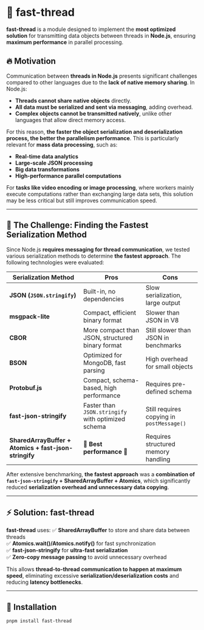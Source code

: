 # 🚀 fast-thread

**fast-thread** is a module designed to implement the **most optimized solution** for transmitting data objects between threads in **Node.js**, ensuring **maximum performance** in parallel processing.

## 🔥 Motivation

Communication between **threads in Node.js** presents significant challenges compared to other languages due to the **lack of native memory sharing**. In Node.js:
- **Threads cannot share native objects** directly.
- **All data must be serialized and sent via messaging**, adding overhead.
- **Complex objects cannot be transmitted natively**, unlike other languages that allow direct memory access.

For this reason, **the faster the object serialization and deserialization process, the better the parallelism performance**. This is particularly relevant for **mass data processing**, such as:
- **Real-time data analytics**
- **Large-scale JSON processing**
- **Big data transformations**
- **High-performance parallel computations**

For **tasks like video encoding or image processing**, where workers mainly execute computations rather than exchanging large data sets, this solution may be less critical but still improves communication speed.

---

## 🚀 **The Challenge: Finding the Fastest Serialization Method**

Since Node.js **requires messaging for thread communication**, we tested various serialization methods to determine **the fastest approach**. The following technologies were evaluated:

| Serialization Method | Pros | Cons |
|----------------------|------|------|
| **JSON (`JSON.stringify`)** | Built-in, no dependencies | Slow serialization, large output |
| **msgpack-lite** | Compact, efficient binary format | Slower than JSON in V8 |
| **CBOR** | More compact than JSON, structured binary format | Still slower than JSON in benchmarks |
| **BSON** | Optimized for MongoDB, fast parsing | High overhead for small objects |
| **Protobuf.js** | Compact, schema-based, high performance | Requires pre-defined schema |
| **fast-json-stringify** | Faster than `JSON.stringify` with optimized schema | Still requires copying in `postMessage()` |
| **SharedArrayBuffer + Atomics + fast-json-stringify** | 🚀 **Best performance** 🚀 | Requires structured memory handling |

After extensive benchmarking, **the fastest approach** was a **combination of `fast-json-stringify` + SharedArrayBuffer + Atomics**, which significantly reduced **serialization overhead and unnecessary data copying**.

---

## ⚡ **Solution: fast-thread**
**fast-thread** uses:
✅ **SharedArrayBuffer** to store and share data between threads  
✅ **Atomics.wait()/Atomics.notify()** for fast synchronization  
✅ **fast-json-stringify** for **ultra-fast serialization**  
✅ **Zero-copy message passing** to avoid unnecessary overhead  

This allows **thread-to-thread communication to happen at maximum speed**, eliminating excessive **serialization/deserialization costs** and reducing **latency bottlenecks**.

---

## 📌 **Installation**
```sh
pnpm install fast-thread
```
